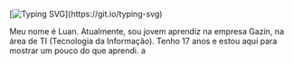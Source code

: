 [![Typing SVG](https://readme-typing-svg.demolab.com/?lines=Olá,+seja+bem+vindo!;)](https://git.io/typing-svg)

Meu nome é Luan. Atualmente, sou jovem aprendiz na empresa Gazin, na área de TI (Tecnologia da Informação). Tenho 17 anos e estou aqui para mostrar um pouco do que aprendi. a

